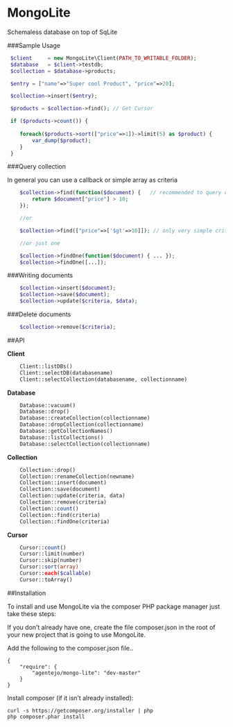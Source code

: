 MongoLite
=========

Schemaless database on top of SqLite


###Sample Usage
``` php
 $client     = new MongoLite\Client(PATH_TO_WRITABLE_FOLDER);
 $database   = $client->testdb;
 $collection = $database->products;

 $entry = ["name"=>"Super cool Product", "price"=>20];

 $collection->insert($entry);

 $products = $collection->find(); // Get Cursor

 if ($products->count()) {
        
    foreach($products->sort(["price"=>1])->limit(5) as $product) {
        var_dump($product);
    }
 }
```


###Query collection

In general you can use a callback or simple array as criteria
``` php
    $collection->find(function($document) {   // recommended to query data
        return $document["price"] > 10;
    });

    //or

    $collection->find(["price"=>['$gt'=>10]]); // only very simple criteria is supported (can be slow)

    //or just one

    $collection->findOne(function($document) { ... });
    $collection->findOne([...]);
```

###Writing documents
``` php
    $collection->insert($document);
    $collection->save($document);
    $collection->update($criteria, $data);
```

###Delete documents
``` php    
    $collection->remove($criteria);
```

##API

**Client**
``` php
    Client::listDBs()
    Client::selectDB(databasename)
    Client::selectCollection(databasename, collectionname)
```

**Database**
``` php
    Database::vacuum()
    Database::drop()
    Database::createCollection(collectionname)
    Database::dropCollection(collectionname)
    Database::getCollectionNames()
    Database::listCollections()
    Database::selectCollection(collectionname)
```

**Collection**
``` php
    Collection::drop()
    Collection::renameCollection(newname)
    Collection::insert(document)
    Collection::save(document)
    Collection::update(criteria, data)
    Collection::remove(criteria)
    Collection::count()
    Collection::find(criteria)
    Collection::findOne(criteria)
```

**Cursor**
``` php
    Cursor::count()
    Cursor::limit(number)
    Cursor::skip(number)
    Cursor::sort(array)
    Cursor::each($callable)
    Cursor::toArray()
```

##Installation

To install and use MongoLite via the composer PHP package manager just take these steps:


If you don’t already have one, create the file composer.json in the root of your new project that is going to use MongoLite.

Add the following to the composer.json file..

    {
        "require": {
            "agentejo/mongo-lite": "dev-master"
        }
    }

Install composer (if it isn’t already installed):

    curl -s https://getcomposer.org/installer | php
    php composer.phar install
